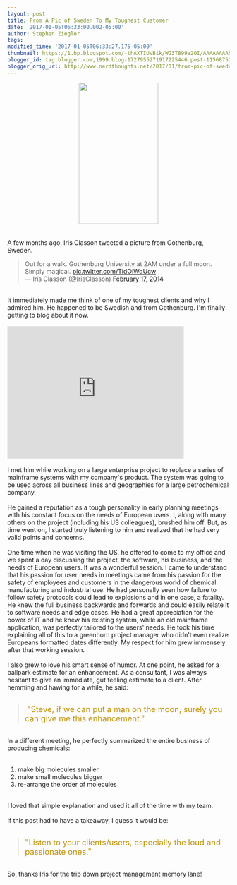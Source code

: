 ```yaml
---
layout: post
title: From A Pic of Sweden To My Toughest Customer
date: '2017-01-05T06:33:00.002-05:00'
author: Stephen Ziegler
tags: 
modified_time: '2017-01-05T06:33:27.175-05:00'
thumbnail: https://1.bp.blogspot.com/-thAXTIUvBik/WG3T899a2OI/AAAAAAAAhTE/ElVho-eZNxcDLHhKSokWbYpLhdjaHCCeACLcB/s72-c/sweden.jpg
blogger_id: tag:blogger.com,1999:blog-1727955271917225446.post-1156875182928694655
blogger_orig_url: http://www.nerdthoughts.net/2017/01/from-pic-of-sweden-to-my-toughest.html
---
```


<div class="separator" style="clear: both; text-align: center;"><a href="https://1.bp.blogspot.com/-thAXTIUvBik/WG3T899a2OI/AAAAAAAAhTE/ElVho-eZNxcDLHhKSokWbYpLhdjaHCCeACLcB/s1600/sweden.jpg" imageanchor="1" style="margin-left: 1em; margin-right: 1em;"><img border="0" height="320" src="https://1.bp.blogspot.com/-thAXTIUvBik/WG3T899a2OI/AAAAAAAAhTE/ElVho-eZNxcDLHhKSokWbYpLhdjaHCCeACLcB/s320/sweden.jpg" width="180" /></a></div><br /><br />A few months ago, Iris Classon tweeted a picture from Gothenburg, Sweden.<br /><blockquote class="twitter-tweet" lang="en">Out for a walk. Gothenburg University at 2AM under a full moon. Simply magical. <a href="http://t.co/TidOiWdUcw">pic.twitter.com/TidOiWdUcw</a><br />— Iris Classon (@IrisClasson) <a href="https://twitter.com/IrisClasson/statuses/435215451283787776">February 17, 2014</a></blockquote><script async="" charset="utf-8" src="//platform.twitter.com/widgets.js"></script> <br />It immediately made me think of one of my toughest clients and why I admired him. He happened to be Swedish and from Gothenburg. I'm finally getting to blog about it now.<br /><br /><iframe frameborder="0" height="300" src="https://www.google.com/maps/embed?pb=!1m18!1m12!1m3!1d272877.2773129558!2d11.8936825!3d57.70195485!2m3!1f0!2f0!3f0!3m2!1i1024!2i768!4f13.1!3m3!1m2!1s0x464f8e67966c073f%3A0x4019078290e7c40!2sGothenburg!5e0!3m2!1sen!2sus!4v1401423413391" style="border: 0;" width="400"></iframe> <br /><br />I met him while working on a large enterprise project to replace a series of mainframe systems with my company's product. The system was going to be used across all business lines and geographies for a large petrochemical company.<br /><br />He gained a reputation as a tough personality in early planning meetings with his constant focus on the needs of European users. I, along with many others on the project (including his US colleagues), brushed him off. But, as time went on, I started truly listening to him and realized that he had very valid points and concerns.<br /><br />One time when he was visiting the US, he offered to come to my office and we spent a day discussing the project, the software, his business, and the needs of European users. It was a wonderful session. I came to understand that his passion for user needs in meetings came from his passion for the safety of employees and customers in the dangerous world of chemical manufacturing and industrial use. He had personally seen how failure to follow safety protocols could lead to explosions and in one case, a fatality. He knew the full business backwards and forwards and could easily relate it to software needs and edge cases. He had a great appreciation for the power of IT and he knew his existing system, while an old mainframe application, was perfectly tailored to the users' needs. He took his time explaining all of this to a greenhorn project manager who didn't even realize Europeans formatted dates differently. My respect for him grew immensely after that working session.<br /><br />I also grew to love his smart sense of humor. At one point, he asked for a ballpark estimate for an enhancement. As a consultant, I was always hesitant to give an immediate, gut feeling estimate to a client. After hemming and hawing for a while, he said:<br /><br /><blockquote class="tr_bq"><span style="color: #bf9000; font-size: large;">&nbsp;"Steve, if we can put a man on the moon, surely you can give me this enhancement."</span></blockquote><br />In a different meeting, he perfectly summarized the entire business of producing chemicals:<br /><br /><ol><li>make big molecules smaller</li><li>make small molecules bigger</li><li>re-arrange the order of molecules</li></ol><br />I loved that simple explanation and used it all of the time with my team.<br /><br />If this post had to have a takeaway, I guess it would be:<br /><br /><blockquote class="tr_bq"><span style="color: #bf9000;"><span style="font-size: large;">"Listen to your clients/users, especially the loud and passionate ones."</span>&nbsp;</span></blockquote><br />So, thanks Iris for the trip down project management memory lane!<br /><br /><br /><br /><br /><br /><br />